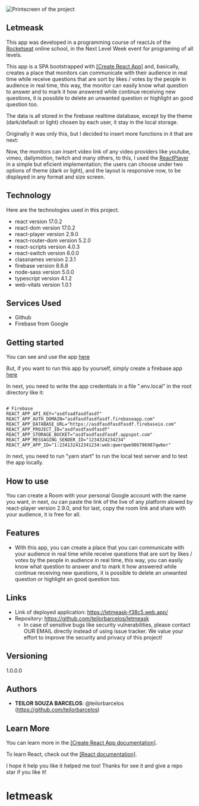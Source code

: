 ![Printscreen of the project](https://teilorwebdev.vercel.app/_next/image?url=%2F_next%2Fstatic%2Fimage%2Fpublic%2Fletmeask.1b259c5a87998ac209ff9e69628d9ad6.png&w=1920&q=75)
 
## Letmeask
 
<p>This app was developed in a programming course of reactJs of the <a target="_blank" href="https://app.rocketseat.com.br/">Rocketseat</a> online school, in the Next Level Week event for programing of all levels.</p>
<p>This app is a SPA bootstrapped with <a target="_blank" href="https://github.com/facebook/create-react-app">[Create React App]</a> and, basically, creates a place that monitors can communicate with their audience in real time while receive questions that are sort by likes / votes by the people in audience in real time, this way, the monitor can easily know what question to answer and to mark it how answered while continue receiving new questions, it is possible to delete an unwanted question or highlight an good question too.</p>
<p>The data is all stored in the firebase realtime database, except by the theme (dark/default or light) chosen by each user, it stay in the local storage.</p>
<p>Originally it was only this, but I decided to insert more functions in it that are next:</p>
<p>Now, the monitors can insert video link of any video providers like youtube, vimeo, dailymotion, twitch and many others, to this, I used the <a target="_blank" href="https://www.npmjs.com/package/react-player">ReactPlayer</a> in a simple but eficient implementation; the users can choose under two options of theme (dark or light), and the layout is responsive now, to be displayed in any format and size screen.</p>
 
 
## Technology 
 
Here are the technologies used in this project.
 
* react version 17.0.2
* react-dom version 17.0.2
* react-player version 2.9.0
* react-router-dom version 5.2.0
* react-scripts version 4.0.3
* react-switch version 6.0.0
* classnames version 2.3.1
* firebase version 8.6.8
* node-sass version 5.0.0
* typescript version 4.1.2
* web-vitals version 1.0.1
 
 
## Services Used
 
* Github
* Firebase from Google
 
## Getting started
 
<p>You can see and use the app <a target="_blank" href="https://letmeask-f38c5.web.app/">here</a></p>
<p>But, if you want to run this app by yourself, simply create a firebase app <a target="_blank" href="https://console.firebase.google.com">here</a></p>
<p>In next, you need to write the app credentials in a file ".env.local" in the root directory like it:</p>

<pre><code>
# Firebase
REACT_APP_API_KEY="asdfsadfasdfasdf"
REACT_APP_AUTH_DOMAIN="asdfasdfasdfasdf.firebaseapp.com"
REACT_APP_DATABASE_URL="https://asdfasdfasdfasdf.firebaseio.com"
REACT_APP_PROJECT_ID="asdfasdfasdfasdf"
REACT_APP_STORAGE_BUCKET="asdfasdfasdfasdf.appspot.com"
REACT_APP_MESSAGING_SENDER_ID="1234324234234"
REACT_APP_APP_ID="1:234132412341234:web:qwerqwe986796987qw6er"
</code></pre>

<p>In next, you need to run "yarn start" to run the local test server and to test the app locally.</p>

 
## How to use
 
You can create a Room with your personal Google account with the name you want, in next, ou can paste the link of the live of any platform alowed by react-player version 2.9.0, and for last, copy the room link and share with your audience, it is free for all.
 
 
## Features
 
  - With this app, you can create a place that you can communicate with your audience in real time while receive questions that are sort by likes / votes by the people in audience in real time, this way, you can easily know what question to answer and to mark it how answered while continue receiving new questions, it is possible to delete an unwanted question or highlight an good question too.
 
 
## Links
 
  - Link of deployed application: https://letmeask-f38c5.web.app/
  - Repository: https://github.com/teilorbarcelos/letmeask
    - In case of sensitive bugs like security vulnerabilities, please contact
      OUR EMAIL directly instead of using issue tracker. We value your effort
      to improve the security and privacy of this project!
 
 
## Versioning
 
1.0.0.0
 
 
## Authors
 
* **TEILOR SOUZA BARCELOS**: @teilorbarcelos (https://github.com/teilorbarcelos)
 
 
## Learn More

You can learn more in the <a target="_blank" href="https://facebook.github.io/create-react-app/docs/getting-started">[Create React App documentation]</a>.

To learn React, check out the <a target="_blank" href="https://reactjs.org/">[React documentation]</a>.

<p>I hope it help you like it helped me too! Thanks for see it and give a repo star if you like it!</p>

# letmeask
